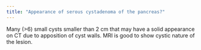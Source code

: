 ```yaml
---
title: "Appearance of serous cystadenoma of the pancreas?"
---
```

Many (&gt;6) small cysts smaller than 2 cm that may have a solid appearance on CT due to apposition of cyst walls. MRI is good to show cystic nature of the lesion.


